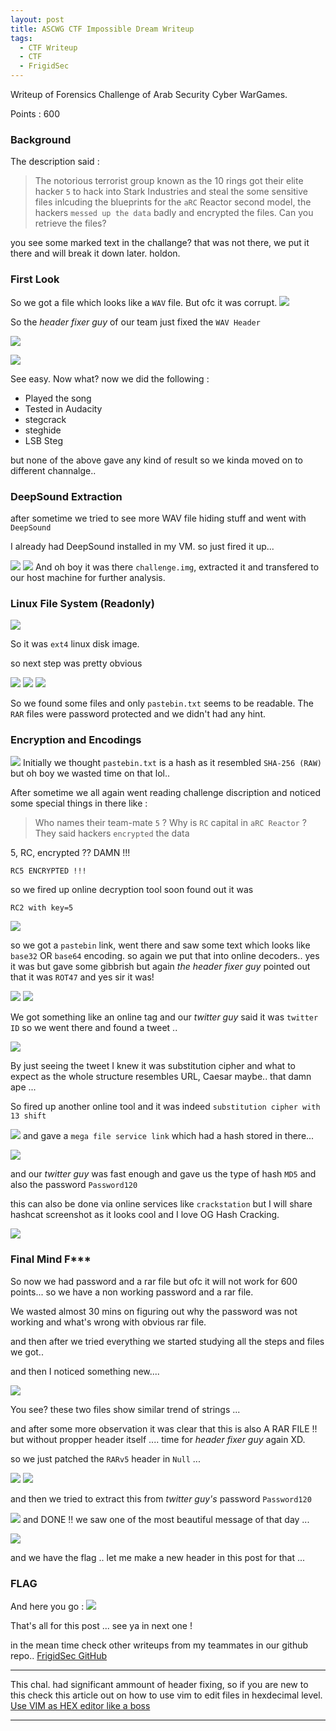 ```yaml
---
layout: post
title: ASCWG CTF Impossible Dream Writeup  
tags:
  - CTF Writeup
  - CTF
  - FrigidSec
---
```


<div class="message">
Writeup of Forensics Challenge of Arab Security Cyber WarGames.

Points : 600
</div>

### Background
The description said :

> The notorious terrorist group known as the 10 rings got their elite hacker `5` to hack into Stark Industries and steal the some sensitive files inlcuding the blueprints for the `aRC` Reactor second model, the hackers `messed up the data` badly and encrypted the files. Can you retrieve the files?

you see some marked text in the challange? that was not there, we put it there and will break it down later. holdon.

### First Look 
So we got a file which looks like a `WAV` file. But ofc it was corrupt.
![](/assets/images/tid/1.png)

So the _header fixer guy_ of our team just fixed the `WAV Header`  

![](/assets/images/tid/2.png)

![](/assets/images/tid/3.png)

See easy. Now what? now we did the following :

* Played the song
* Tested in Audacity
* stegcrack
* steghide
* LSB Steg

but none of the above gave any kind of result so we kinda moved on to different channalge..

### DeepSound Extraction
after sometime we tried to see more WAV file hiding stuff and went with `DeepSound`

I already had DeepSound installed in my VM. so just fired it up...

![](/assets/images/tid/4.png)
![](/assets/images/tid/5.png)
And oh boy it was there `challenge.img`, extracted it and transfered to our host machine for further analysis.

### Linux File System (Readonly)
![](/assets/images/tid/6.png)

So it was `ext4` linux disk image.

so next step was pretty obvious

![](/assets/images/tid/7.png)
![](/assets/images/tid/8.png)
![](/assets/images/tid/9.png)

So we found some files and only `pastebin.txt` seems to be readable.
The `RAR` files were password protected and we didn't had any hint.
### Encryption and Encodings

![](/assets/images/tid/10.png)
Initially we thought `pastebin.txt` is a hash as it resembled `SHA-256 (RAW)` but oh boy we wasted time on that lol..

After sometime we all again went reading challenge discription and noticed some special things in there like :

> Who names their team-mate `5` ?
> Why is `RC` capital in `aRC Reactor` ?
> They said hackers `encrypted` the data


5, RC, encrypted ?? DAMN !!!

`RC5 ENCRYPTED !!!`

so we fired up online decryption tool soon found out it was 

`RC2 with key=5` 


![](/assets/images/tid/11.png)

so we got a `pastebin` link, went there and saw some text which looks like `base32` OR `base64` encoding. so again we put that into online decoders.. yes it was but gave some gibbrish but again _the header fixer guy_
pointed out that it was `ROT47` and yes sir it was!

![](/assets/images/tid/12.png)
![](/assets/images/tid/13.png)

We got something like an online tag and our _twitter guy_ said it was `twitter ID` so we went there and found a tweet ..

 
![](/assets/images/tid/14.png)

By just seeing the tweet I knew it was substitution cipher and what to expect as the whole structure resembles URL, Caesar maybe.. that damn ape ...

So fired up another online tool and it was indeed `substitution cipher with 13 shift` 

![](/assets/images/tid/15.png)
and gave a `mega file service link` which had a hash stored in there...


![](/assets/images/tid/16.png)

and our _twitter guy_ was fast enough and gave us the type of hash `MD5` and also the password `Password120` 

this can also be done via online services like `crackstation` but I will share hashcat screenshot as it looks cool and I love OG Hash Cracking.


![](/assets/images/tid/17.png)

### Final Mind F\*\*\*

So now we had password and a rar file but ofc it will not work for 600 points... so we have a non working password and a rar file.

We wasted almost 30 mins on figuring out why the password was not working and what's wrong with obvious rar file.

and then after we tried everything we started studying all the steps and files we got..

and then I noticed something new....


![](/assets/images/tid/18.png)

You see? these two files show similar trend of strings ...

and after some more observation it was clear that this is also A RAR FILE !! but without propper header itself .... time for _header fixer guy_ again XD.

so we just patched the `RARv5` header in `Null` ...


![](/assets/images/tid/19.png)
![](/assets/images/tid/20.png)

and then we tried to extract this from _twitter guy's_ password `Password120` 

![](/assets/images/tid/21.png)
and DONE !! we saw one of the most beautiful message of that day ...

![](/assets/images/tid/22.png)

and we have the flag .. let me make a new header in this post for that ...

### FLAG 
And here you go :
![](/assets/images/tid/23.png)

That's all for this post ... see ya in next one !

in the mean time check other writeups from my teammates in our github repo.. [FrigidSec GitHub](https://github.com/FrigidSec/CTFWriteups)

---

This chal. had significant ammount of header fixing, so if you are new to this check this article out on how to use vim to edit files in hexdecimal level. 
[Use VIM as HEX editor like a boss](https://saket-upadhyay.github.io/2020/08/16/use-VIM-as-HEX-Editor.html)

---
